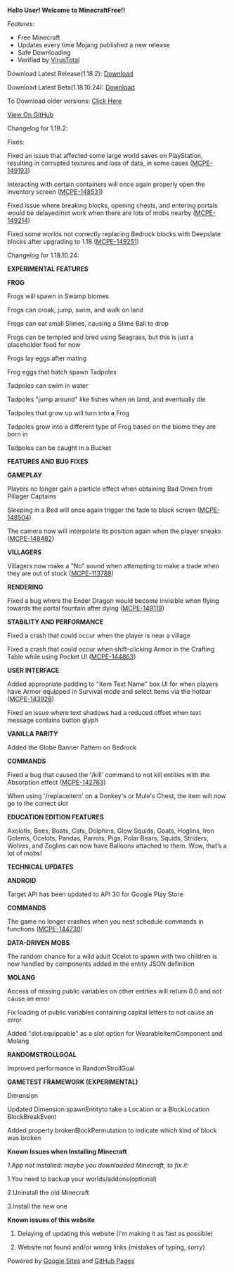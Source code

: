 <head/>
<meta name="google-site-verification" content="uJQ9ayeXRiT0dugJO2z9hhJYgNtxg7wBMJ8tYrDGBm0" />
<body/><p><strong>Hello User! Welcome to MinecraftFree!!</strong></p>
<p><em>Features</em>:</p>
<ul>
<li>Free Minecraft</li>
<li>Updates every time Mojang published a new release</li>
<li>Safe Downloading</li>
<li>Verified by <a href="https://virustotal.com">VirusTotal</a></li>
</ul>
<p>Download Latest Release(1.18.2): <a href="https://mcpedl.org/uploads_files/09-12-2021/minecraft-1-18-2.apk">Download</a></p>
<p>Download Latest Beta(1.18.10.24): <a href="https://mcpedl.org/uploads_files/15-12-2021/minecraft-1-18-10-24.apk">Download</a></p>
<p>To Download older versions: <a href="https://sites.google.com/view/dl-mcpe/">Click Here</a></p>
<p><a href="https://github.com/AddonCraftMC/MinecraftFree">View On GitHub</a></p>
<p>Changelog for 1.18.2:</p>
<p>Fixes:</p>
<p>Fixed an issue that affected some large world saves on PlayStation, resulting in corrupted textures and loss of data, in some cases (<a href="https://bugs.mojang.com/browse/MCPE-149193">MCPE-149193</a>)</p>
<p>Interacting with certain containers will once again properly open the inventory screen (<a href="https://bugs.mojang.com/browse/MCPE-148531">MCPE-148531</a>)</p>
<p>Fixed issue where breaking blocks, opening chests, and entering portals would be delayed/not work when there are lots of mobs nearby (<a href="https://bugs.mojang.com/browse/MCPE-149214">MCPE-149214</a>)</p>
<p>Fixed some worlds not correctly replacing Bedrock blocks with Deepslate blocks after upgrading to 1.18 (<a href="https://bugs.mojang.com/browse/MCPE-149251">MCPE-149251</a>)</p>
<p>Changelog for 1.18.10.24:</p>
<p><strong>EXPERIMENTAL FEATURES</strong></p>
<p><strong>FROG</strong></p>
<p>Frogs will spawn in Swamp biomes</p>
<p>Frogs can croak, jump, swim, and walk on land</p>
<p>Frogs can eat small Slimes, causing a Slime Ball to drop</p>
<p>Frogs can be tempted and bred using Seagrass, but this is just a placeholder food for now</p>
<p>Frogs lay eggs after mating</p>
<p>Frog eggs that hatch spawn Tadpoles</p>
<p>Tadpoles can swim in water</p>
<p>Tadpoles &quot;jump around&quot; like fishes when on land, and eventually die</p>
<p>Tadpoles that grow up will turn into a Frog</p>
<p>Tadpoles grow into a different type of Frog based on the biome they are born in</p>
<p>Tadpoles can be caught in a Bucket</p>
<p><strong>FEATURES AND BUG FIXES</strong></p>
<p><strong>GAMEPLAY</strong></p>
<p>Players no longer gain a particle effect when obtaining Bad Omen from Pillager Captains</p>
<p>Sleeping in a Bed will once again trigger the fade to black screen (<a href="https://bugs.mojang.com/browse/MCPE-148504">MCPE-148504</a>)</p>
<p>The camera now will interpolate its position again when the player sneaks (<a href="https://bugs.mojang.com/browse/MCPE-148482">MCPE-148482</a>)</p>
<p><strong>VILLAGERS</strong></p>
<p>Villagers now make a &quot;No&quot; sound when attempting to make a trade when they are out of stock (<a href="https://bugs.mojang.com/browse/MCPE-113788">MCPE-113788</a>)</p>
<p><strong>RENDERING</strong></p>
<p>Fixed a bug where the Ender Dragon would become invisible when flying towards the portal fountain after dying (<a href="https://bugs.mojang.com/browse/MCPE-149119">MCPE-149119</a>)</p>
<p><strong>STABILITY AND PERFORMANCE</strong></p>
<p>Fixed a crash that could occur when the player is near a village</p>
<p>Fixed a crash that could occur when shift-clicking Armor in the Crafting Table while using Pocket UI (<a href="https://bugs.mojang.com/browse/MCPE-144863">MCPE-144863</a>)</p>
<p><strong>USER INTERFACE</strong></p>
<p>Added appropriate padding to &quot;Item Text Name&quot; box UI for when players have Armor equipped in Survival mode and select items via the hotbar (<a href="https://bugs.mojang.com/browse/MCPE-143928">MCPE-143928</a>)</p>
<p>Fixed an issue where text shadows had a reduced offset when text message contains button glyph</p>
<p><strong>VANILLA PARITY</strong></p>
<p>Added the Globe Banner Pattern on Bedrock</p>
<p><strong>COMMANDS</strong></p>
<p>Fixed a bug that caused the &#39;/kill&#39; command to not kill entities with the Absorption effect (<a href="https://bugs.mojang.com/browse/MCPE-142763">MCPE-142763</a>)</p>
<p>When using &#39;/replaceitem&#39; on a Donkey&#39;s or Mule&#39;s Chest, the item will now go to the correct slot</p>
<p><strong>EDUCATION EDITION FEATURES</strong></p>
<p>Axolotls, Bees, Boats, Cats, Dolphins, Glow Squids, Goats, Hoglins, Iron Golems, Ocelots, Pandas, Parrots, Pigs, Polar Bears, Squids, Striders, Wolves, and Zoglins can now have Balloons attached to them. Wow, that’s a lot of mobs!</p>
<p><strong>TECHNICAL UPDATES</strong></p>
<p><strong>ANDROID</strong></p>
<p>Target API has been updated to API 30 for Google Play Store</p>
<p><strong>COMMANDS</strong></p>
<p>The game no longer crashes when you nest schedule commands in functions (<a href="https://bugs.mojang.com/browse/MCPE-144730">MCPE-144730</a>)</p>
<p><strong>DATA-DRIVEN MOBS</strong></p>
<p>The random chance for a wild adult Ocelot to spawn with two children is now handled by components added in the entity JSON definition</p>
<p><strong>MOLANG</strong></p>
<p>Access of missing public variables on other entities will return 0.0 and not cause an error</p>
<p>Fix loading of public variables containing capital letters to not cause an error</p>
<p>Added &quot;slot.equippable&quot; as a slot option for WearableItemComponent and Molang</p>
<p><strong>RANDOMSTROLLGOAL</strong></p>
<p>Improved performance in RandomStrollGoal</p>
<p><strong>GAMETEST FRAMEWORK (EXPERIMENTAL)</strong></p>
<p>Dimension</p>
<p>Updated Dimension:spawnEntityto take a Location or a BlockLocation
BlockBreakEvent</p>
<p>Added property brokenBlockPermutation to indicate which kind of block was broken</p>
<p><strong>Known Issues when Installing Minecraft</strong></p>
<p><em>1.App not installed: maybe you downloaded Minecraft, to fix it:</em></p>
<p>1.You need to backup your worlds/addons(optional)</p>
<p>2.Uninstall the old Minecraft</p>
<p>3.Install the new one</p>
<p><strong>Known issues of this website</strong></p>
<ol>
<li><p>Delaying of updating this website (I&#39;m making it as fast as possible)</p>
</li>
<li><p>Website not found and/or wrong links (mistakes of typing, <em>sorry</em>)</p>
</li>
</ol>
<p>Powered by <a href="https://sites.google.com">Google Sites</a> and <a href="https://pages.github.com">GitHub Pages</a></p>
<body/>
<head/>
